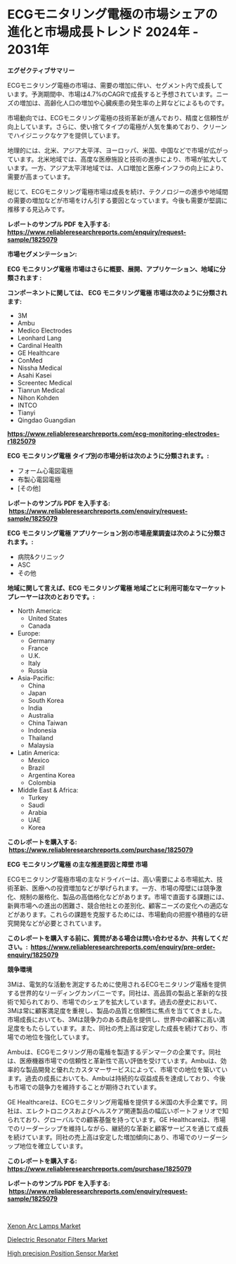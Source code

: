 <p><h1>ECGモニタリング電極の市場シェアの進化と市場成長トレンド 2024年 - 2031年</h1></p><p><strong>エグゼクティブサマリー</strong></p>
<p><p>ECGモニタリン​​グ電極の市場は、需要の増加に伴い、セグメント内で成長しています。予測期間中、市場は4.7%のCAGRで成長すると予想されています。ニーズの増加は、高齢化人口の増加や心臓疾患の発生率の上昇などによるものです。</p><p>市場動向では、ECGモニタリン​​グ電極の技術革新が進んでおり、精度と信頼性が向上しています。さらに、使い捨てタイプの電極が人気を集めており、クリーンでハイジニックなケアを提供しています。</p><p>地理的には、北米、アジア太平洋、ヨーロッパ、米国、中国などで市場が広がっています。北米地域では、高度な医療施設と技術の進歩により、市場が拡大しています。一方、アジア太平洋地域では、人口増加と医療インフラの向上により、需要が高まっています。</p><p>総じて、ECGモニタリン​​グ電極市場は成長を続け、テクノロジーの進歩や地域間の需要の増加などが市場をけん引する要因となっています。今後も需要が堅調に推移する見込みです。</p></p>
<p><strong>レポートのサンプル PDF を入手する: <a href="https://www.reliableresearchreports.com/enquiry/request-sample/1825079">https://www.reliableresearchreports.com/enquiry/request-sample/1825079</a></strong></p>
<p><strong>市場セグメンテーション:</strong></p>
<p><strong> ECG モニタリング電極 市場はさらに概要、展開、アプリケーション、地域に分類されます :</strong></p>
<p><strong>コンポーネントに関しては、 ECG モニタリング電極 市場は次のように分類されます: &nbsp;</strong></p>
<p><ul><li>3M</li><li>Ambu</li><li>Medico Electrodes</li><li>Leonhard Lang</li><li>Cardinal Health</li><li>GE Healthcare</li><li>ConMed</li><li>Nissha Medical</li><li>Asahi Kasei</li><li>Screentec Medical</li><li>Tianrun Medical</li><li>Nihon Kohden</li><li>INTCO</li><li>Tianyi</li><li>Qingdao Guangdian</li></ul></p>
<p><strong><a href="https://www.reliableresearchreports.com/ecg-monitoring-electrodes-r1825079">https://www.reliableresearchreports.com/ecg-monitoring-electrodes-r1825079</a></strong></p>
<p><strong> ECG モニタリング電極 タイプ別の市場分析は次のように分類されます。:</strong></p>
<p><ul><li>フォーム心電図電極</li><li>布製心電図電極</li><li>[その他]</li></ul></p>
<p><strong>レポートのサンプル PDF を入手する: &nbsp;<a href="https://www.reliableresearchreports.com/enquiry/request-sample/1825079">https://www.reliableresearchreports.com/enquiry/request-sample/1825079</a></strong></p>
<p><strong> ECG モニタリング電極 アプリケーション別の市場産業調査は次のように分類されます。:</strong></p>
<p><ul><li>病院&クリニック</li><li>ASC</li><li>その他</li></ul></p>
<p><strong>地域に関して言えば、ECG モニタリング電極 地域ごとに利用可能なマーケットプレーヤーは次のとおりです。:</strong></p>
<p><ul>
    <li>
        North America:
        <ul>
            <li>United States</li>
            <li>Canada</li>
        </ul>
    </li>
    <li>
        Europe:
        <ul>
            <li>Germany</li>
            <li>France</li>
            <li>U.K.</li>
            <li>Italy</li>
            <li>Russia</li>
        </ul>
    </li>
    <li>
        Asia-Pacific:
        <ul>
            <li>China</li>
            <li>Japan</li>
            <li>South Korea</li>
            <li>India</li>
            <li>Australia</li>
            <li>China Taiwan</li>
            <li>Indonesia</li>
            <li>Thailand</li>
            <li>Malaysia</li>
        </ul>
    </li>
    <li>
        Latin America:
        <ul>
            <li>Mexico</li>
            <li>Brazil</li>
            <li>Argentina Korea</li>
            <li>Colombia</li>
        </ul>
    </li>
    <li>
        Middle East & Africa:
        <ul>
            <li>Turkey</li>
            <li>Saudi</li>
            <li>Arabia</li>
            <li>UAE</li>
            <li>Korea</li>
        </ul>
    </li>
    </ul></p>
<p><strong>このレポートを購入する: &nbsp;<a href="https://www.reliableresearchreports.com/purchase/1825079">https://www.reliableresearchreports.com/purchase/1825079</a></strong></p>
<p><strong>ECG モニタリング電極 の主な推進要因と障壁 市場</strong></p>
<p><p>ECGモニタリング電極市場の主なドライバーは、高い需要による市場拡大、技術革新、医療への投資増加などが挙げられます。一方、市場の障壁には競争激化、規制の厳格化、製品の高価格化などがあります。市場で直面する課題には、新興市場への進出の困難さ、競合他社との差別化、顧客ニーズの変化への適応などがあります。これらの課題を克服するためには、市場動向の把握や積極的な研究開発などが必要とされています。</p></p>
<p><strong>このレポートを購入する前に、質問がある場合は問い合わせるか、共有してください。:&nbsp; <a href="https://www.reliableresearchreports.com/enquiry/pre-order-enquiry/1825079">https://www.reliableresearchreports.com/enquiry/pre-order-enquiry/1825079</a></strong></p>
<p><strong>競争環境</strong></p>
<p><p>3Mは、電気的な活動を測定するために使用されるECGモニタリング電楿を提供する世界的なリーディングカンパニーです。同社は、高品質の製品と革新的な技術で知られており、市場でのシェアを拡大しています。過去の歴史において、3Mは常に顧客満足度を重視し、製品の品質と信頼性に焦点を当ててきました。市場成長においても、3Mは競争力のある商品を提供し、世界中の顧客に高い満足度をもたらしています。また、同社の売上高は安定した成長を続けており、市場での地位を強化しています。</p><p>Ambuは、ECGモニタリング用の電楿を製造するデンマークの企業です。同社は、医療機器市場での信頼性と革新性で高い評価を受けています。Ambuは、効率的な製品開発と優れたカスタマーサービスによって、市場での地位を築いています。過去の成長においても、Ambuは持続的な収益成長を達成しており、今後も市場での競争力を維持することが期待されています。</p><p>GE Healthcareは、ECGモニタリング用電楿を提供する米国の大手企業です。同社は、エレクトロニクスおよびヘルスケア関連製品の幅広いポートフォリオで知られており、グローバルでの顧客基盤を持っています。GE Healthcareは、市場でのリーダーシップを維持しながら、継続的な革新と顧客サービスを通じて成長を続けています。同社の売上高は安定した増加傾向にあり、市場でのリーダーシップ地位を確立しています。</p></p>
<p><strong>このレポートを購入する: &nbsp; <a href="https://www.reliableresearchreports.com/purchase/1825079">https://www.reliableresearchreports.com/purchase/1825079</a></strong></p>
<p><strong>レポートのサンプル PDF を入手する: &nbsp;<a href="https://www.reliableresearchreports.com/enquiry/request-sample/1825079">https://www.reliableresearchreports.com/enquiry/request-sample/1825079</a></strong><strong></strong></p>
<p>&nbsp;</p>
<p><p><a href="https://www.linkedin.com/pulse/xenon-arc-lamps-market-competitive-analysis-trends-forecast-i49ve?trackingId=FeL3gVj6mocjNm12Ic1O6Q%3D%3D">Xenon Arc Lamps Market</a></p><p><a href="https://www.linkedin.com/pulse/dielectric-resonator-filters-market-share-evolution-growth-vy6ye?trackingId=mMXXNwlNWKzZWPnVmwys6w%3D%3D">Dielectric Resonator Filters Market</a></p><p><a href="https://www.linkedin.com/pulse/high-precision-position-sensor-market-report-reveals-latest-ghxbe?trackingId=mfbrR8dA3Rz34l47rQDXOw%3D%3D">High precision Position Sensor Market</a></p></p>